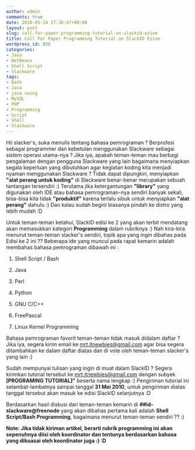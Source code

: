 ```yaml
---
author: admin
comments: true
date: 2010-05-24 17:36:47+00:00
layout: post
slug: call-for-paper-programming-tutorial-on-slackid-ezine
title: Call For Paper Programming Tutorial on SlackID Ezine
wordpress_id: 850
categories:
- Java
- NetBeans
- Shell Script
- Slackware
tags:
- Bash
- Java
- java swing
- MySQL
- PHP
- Programming
- Script
- Shell
- Slackware
---
```


Hii slacker's, suka menulis tentang bahasa pemrograman ? Berprofesi sebagai programmer dan kebetulan menggunakan Slackware sebagai sistem operasi utama-nya ? Jika iya, apakah teman-teman mau berbagi pengalaman dengan pengguna Slackware yang lain bagaimana menyiapkan segala keperluan yang dibutuhkan agar kegiatan koding kita menjadi nyaman menggunakan Slackware ? Tidak dapat dipungkiri, menyiapkan **"alat perang untuk koding"** di Slackware benar-benar merupakan sebuah tantangan tersendiri :) Terutama jika ketergantungan **"library"** yang digunakan oleh IDE atau bahasa pemrograman-nya sendiri banyak sekali, bisa-bisa kita tidak **"produktif"** karena terlalu sibuk untuk menyiapkan **"alat perang"** dahulu :) Dan kalau sudah begini biasanya pindah ke distro yang lebih mudah :D

Untuk teman-teman ketahui, SlackID edisi ke 2 yang akan terbit mendatang akan memasukkan kategori **Programming** dalam rubriknya :) Nah kira-kira menurut teman-teman slacker's sendiri, topik apa yang ingin dibahas pada Edisi ke 2 ini ?? Beberapa ide yang muncul pada rapat kemarin adalah membahas bahasa pemrograman dibawah ini :




  1. Shell Script / Bash


  2. Java


  3. Perl


  4. Python


  5. GNU C/C++


  6. FreePascal


  7. Linux Kernel Programming


<!-- more -->
Bahasa pemrograman favorit teman-teman tidak masuk didalam daftar ? Jika iya, segera kirim email ke [mrt.itnewbies@gmail.com](mailto:mrt.itnewbies@gmail.com) agar bisa segera ditambahkan ke dalam daftar diatas dan di vote oleh teman-teman slacker's yang lain :)

Sudah mempunyai tulisan yang ingin di muat dalam SlackID ? Segera kirimkan tutorial tersebut ke [mrt.itnewbies@gmail.com](mailto:mrt.itnewbies@gmail.com) dengan subyek **[PROGRAMING TUTORIAL]"** beserta nama lengkap :) Pengiriman tutorial ini selambat-lambatnya sampai tanggal **31 Mei 2010**, untuk pengiriman diatas tanggal tersebut akan masuk ke edisi SlackID selanjutnya :D

Berdasarkan hasil diskusi dari teman-teman kemarin di **##id-slackware@freenode** yang akan dibahas pertama kali adalah **Shell Script/Bash Programming**, bagaimana menurut teman-teman sendiri ?? :) 

**Note: Jika tidak kiriman artikel, berarti rubrik programming ini akan sepenuhnya diisi oleh koordinator dan tentunya berdasarkan bahasa yang dikuasai oleh koordinator juga :) :D**

